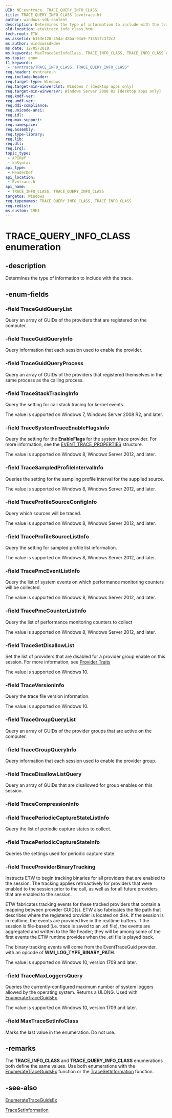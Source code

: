 ```yaml
---
UID: NE:evntrace._TRACE_QUERY_INFO_CLASS
title: TRACE_QUERY_INFO_CLASS (evntrace.h)
author: windows-sdk-content
description: Determines the type of information to include with the trace.
old-location: etw\trace_info_class.htm
tech.root: ETW
ms.assetid: b163e120-454a-48ba-93a9-71351fc3f2c2
ms.author: windowssdkdev
ms.date: 12/05/2018
ms.keywords: MaxTraceSetInfoClass, TRACE_INFO_CLASS, TRACE_INFO_CLASS enumeration [ETW], TRACE_INFO_CLASS,TRACE_QUERY_INFO_CLASS, TRACE_INFO_CLASS,TRACE_QUERY_INFO_CLASS enumeration [ETW], TRACE_QUERY_INFO_CLASS, TraceDisallowListQuery, TraceGroupQueryInfo, TraceGroupQueryList, TraceGuidQueryInfo, TraceGuidQueryList, TraceGuidQueryProcess, TraceMaxLoggersQuery, TracePeriodicCaptureStateInfo, TracePeriodicCaptureStateListInfo, TracePmcCounterListInfo, TracePmcEventListInfo, TraceProfileSourceConfigInfo, TraceProfileSourceListInfo, TraceProviderBinaryTracking, TraceSampledProfileIntervalInfo, TraceSetDisallowList, TraceStackTracingInfo, TraceSystemTraceEnableFlagsInfo, TraceVersionInfo, etw.trace_info_class, evntrace/MaxTraceSetInfoClass, evntrace/TRACE_INFO_CLASS, evntrace/TraceDisallowListQuery, evntrace/TraceGroupQueryInfo, evntrace/TraceGroupQueryList, evntrace/TraceGuidQueryInfo, evntrace/TraceGuidQueryList, evntrace/TraceGuidQueryProcess, evntrace/TraceMaxLoggersQuery, evntrace/TracePeriodicCaptureStateInfo, evntrace/TracePeriodicCaptureStateListInfo, evntrace/TracePmcCounterListInfo, evntrace/TracePmcEventListInfo, evntrace/TraceProfileSourceConfigInfo, evntrace/TraceProfileSourceListInfo, evntrace/TraceProviderBinaryTracking, evntrace/TraceSampledProfileIntervalInfo, evntrace/TraceSetDisallowList, evntrace/TraceStackTracingInfo, evntrace/TraceSystemTraceEnableFlagsInfo, evntrace/TraceVersionInfo
ms.topic: enum
f1_keywords: 
 - "evntrace/TRACE_INFO_CLASS, TRACE_QUERY_INFO_CLASS"
req.header: evntrace.h
req.include-header: 
req.target-type: Windows
req.target-min-winverclnt: Windows 7 [desktop apps only]
req.target-min-winversvr: Windows Server 2008 R2 [desktop apps only]
req.kmdf-ver: 
req.umdf-ver: 
req.ddi-compliance: 
req.unicode-ansi: 
req.idl: 
req.max-support: 
req.namespace: 
req.assembly: 
req.type-library: 
req.lib: 
req.dll: 
req.irql: 
topic_type:
 - APIRef
 - kbSyntax
api_type:
 - HeaderDef
api_location:
 - Evntrace.h
api_name:
 - TRACE_INFO_CLASS, TRACE_QUERY_INFO_CLASS
targetos: Windows
req.typenames: TRACE_QUERY_INFO_CLASS, TRACE_INFO_CLASS
req.redist: 
ms.custom: 19H1
---
```


# TRACE_QUERY_INFO_CLASS enumeration


## -description


Determines the type of information to include with the trace.


## -enum-fields




### -field TraceGuidQueryList

Query an array of GUIDs of the providers that are registered on the computer.


### -field TraceGuidQueryInfo

Query information that each session used to enable the provider.


### -field TraceGuidQueryProcess

Query an array of GUIDs of the providers that registered themselves in the same process as the calling process.


### -field TraceStackTracingInfo

Query the setting for call stack tracing for kernel events. 

The value is supported on Windows 7, Windows Server 2008 R2, and later. 


### -field TraceSystemTraceEnableFlagsInfo

Query the setting for the <b>EnableFlags</b> for the system trace provider. For more information, see the <a href="https://docs.microsoft.com/windows/desktop/ETW/event-trace-properties">EVENT_TRACE_PROPERTIES</a> structure. 

The value is supported on Windows 8, Windows Server 2012, and later. 


### -field TraceSampledProfileIntervalInfo

Queries the setting for the sampling profile interval for the supplied source. 

The value is supported on Windows 8, Windows Server 2012, and later. 


### -field TraceProfileSourceConfigInfo

Query which sources will be traced. 

The value is supported on Windows 8, Windows Server 2012, and later. 


### -field TraceProfileSourceListInfo

Query the setting for sampled profile list information. 

The value is supported on Windows 8, Windows Server 2012, and later. 


### -field TracePmcEventListInfo

Query the list of system events on which performance monitoring counters will be collected.

The value is supported on Windows 8, Windows Server 2012, and later. 


### -field TracePmcCounterListInfo

Query the list of performance monitoring counters to  collect 

The value is supported on Windows 8, Windows Server 2012, and later. 


### -field TraceSetDisallowList

Set the list of providers that are disabled for a provider group enable on this session. For more information, see <a href="https://docs.microsoft.com/windows/desktop/ETW/provider-traits">Provider Traits</a>


The value is supported on Windows 10. 


### -field TraceVersionInfo

Query the trace file version information.

The value is supported on Windows 10.


### -field TraceGroupQueryList

Query an array of GUIDs of the provider groups that are active on the computer.


### -field TraceGroupQueryInfo

Query information that each session used to enable the provider group.


### -field TraceDisallowListQuery

Query an array of GUIDs that are disallowed for group enables on this session.


### -field TraceCompressionInfo


### -field TracePeriodicCaptureStateListInfo

Query the list of periodic capture states to collect. 


### -field TracePeriodicCaptureStateInfo

Queries the settings used for periodic capture state.


### -field TraceProviderBinaryTracking

Instructs ETW to begin tracking binaries for all providers that are enabled to the session. The tracking applies retroactively for providers that were enabled to the session prior to the call, as well as for all future providers that are enabled to the session. 

 ETW fabricates tracking events for these tracked providers that contain a mapping between provider GUID(s). ETW also fabricates the file path that describes where the registered provider is located on disk. If the session is in realtime, the events are provided live in the realtime buffers. If the session is file-based (i.e. trace is saved to an .etl file), the events are aggregated and written to the file header; they will be among some of the first events the ETW runtime provides when the .etl file is played back.

 



The binary tracking events will come from the EventTraceGuid provider, with an opcode of <b>WMI_LOG_TYPE_BINARY_PATH</b>.

The value is supported on Windows 10, version 1709 and later.


### -field TraceMaxLoggersQuery

Queries the currently-configured maximum number of system loggers allowed by the operating system.  Returns a ULONG.  Used with <a href="https://docs.microsoft.com/windows/desktop/ETW/enumeratetraceguidsex">EnumerateTraceGuidsEx</a>.

The value is supported on Windows 10, version 1709 and later.


### -field MaxTraceSetInfoClass

Marks the last value in the enumeration. Do not use.


## -remarks



The <b>TRACE_INFO_CLASS</b> and <b>TRACE_QUERY_INFO_CLASS</b> enumerations both define the same values. Use both enumerations with the <a href="https://docs.microsoft.com/windows/desktop/ETW/enumeratetraceguidsex">EnumerateTraceGuidsEx</a> function or the <a href="https://docs.microsoft.com/windows/desktop/ETW/tracesetinformation">TraceSetInformation</a> function. 




## -see-also




<a href="https://docs.microsoft.com/windows/desktop/ETW/enumeratetraceguidsex">EnumerateTraceGuidsEx</a>



<a href="https://docs.microsoft.com/windows/desktop/ETW/tracesetinformation">TraceSetInformation</a>
 

 

